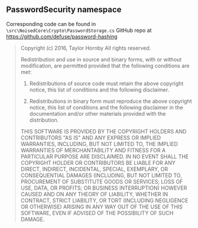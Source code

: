 PasswordSecurity namespace
--------------------------

Corresponding code can be found in `\src\NoisedCore\Crypto\PasswordStorage.cs`
GitHub repo at <https://github.com/defuse/password-hashing>

> Copyright (c) 2016, Taylor Hornby
> All rights reserved.
>
> Redistribution and use in source and binary forms, with or without modification,
> are permitted provided that the following conditions are met:
>
> 1.  Redistributions of source code must retain the above copyright notice, this
>     list of conditions and the following disclaimer.
>
> 2.  Redistributions in binary form must reproduce the above copyright notice,
>     this list of conditions and the following disclaimer in the documentation and/or
>     other materials provided with the distribution.
>
> THIS SOFTWARE IS PROVIDED BY THE COPYRIGHT HOLDERS AND CONTRIBUTORS "AS IS" AND
> ANY EXPRESS OR IMPLIED WARRANTIES, INCLUDING, BUT NOT LIMITED TO, THE IMPLIED
> WARRANTIES OF MERCHANTABILITY AND FITNESS FOR A PARTICULAR PURPOSE ARE
> DISCLAIMED. IN NO EVENT SHALL THE COPYRIGHT HOLDER OR CONTRIBUTORS BE LIABLE FOR
> ANY DIRECT, INDIRECT, INCIDENTAL, SPECIAL, EXEMPLARY, OR CONSEQUENTIAL DAMAGES
> (INCLUDING, BUT NOT LIMITED TO, PROCUREMENT OF SUBSTITUTE GOODS OR SERVICES;
> LOSS OF USE, DATA, OR PROFITS; OR BUSINESS INTERRUPTION) HOWEVER CAUSED AND ON
> ANY THEORY OF LIABILITY, WHETHER IN CONTRACT, STRICT LIABILITY, OR TORT
> (INCLUDING NEGLIGENCE OR OTHERWISE) ARISING IN ANY WAY OUT OF THE USE OF THIS
> SOFTWARE, EVEN IF ADVISED OF THE POSSIBILITY OF SUCH DAMAGE.
